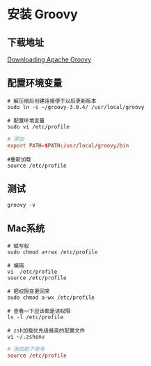 # 安装 Groovy

## 下载地址

[Downloading Apache Groovy](https://groovy.apache.org/download.html)

## 配置环境变量

```shell
# 解压缩后创建连接便于以后更新版本
sudo ln -s ~/groovy-3.0.4/ /usr/local/groovy

# 配置环境变量
sudo vi /etc/profile
```

```conf
# 添加
export PATH=$PATH:/usr/local/groovy/bin
```

```shell
#重新加载
source /etc/profile
```

## 测试

```shell
groovy -v
```

## Mac系统

```shell
# 赋写权
sudo chmod a+rwx /etc/profile

# 编辑
vi  /etc/profile
source /etc/profile

# 把权限变更回来
sudo chmod a-wx /etc/profile

# 查看一下应该都是读权限
ls -l /etc/profile
```

```shell
# zsh加载优先级最高的配置文件
vi ~/.zshenv
```

```conf
# 添加如下命令
source /etc/profile
```

